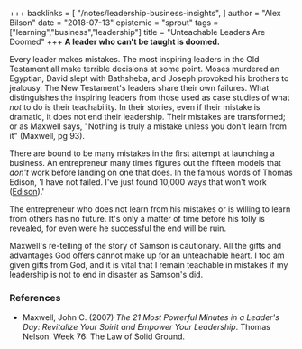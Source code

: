 +++
backlinks = [
  "/notes/leadership-business-insights",
]
author = "Alex Bilson"
date = "2018-07-13"
epistemic = "sprout"
tags = ["learning","business","leadership"]
title = "Unteachable Leaders Are Doomed"
+++
**A leader who can't be taught is doomed.**

Every leader makes mistakes.  The most inspiring leaders in the Old Testament all make terrible decisions at some point.  Moses murdered an Egyptian, David slept with Bathsheba, and Joseph provoked his brothers to jealousy.  The New Testament's leaders share their own failures.  What distinguishes the inspiring leaders from those used as case studies of what _not_ to do is their teachability.  In their stories, even if their mistake is dramatic, it does not end their leadership.  Their mistakes are transformed; or as Maxwell says, "Nothing is truly a mistake unless you don't learn from it" (Maxwell, pg 93).

There are bound to be many mistakes in the first attempt at launching a business.  An entrepreneur many times figures out the fifteen models that _don't_ work before landing on one that does.  In the famous words of Thomas Edison, 'I have not failed. I've just found 10,000 ways that won't work ([Edison](https://www.brainyquote.com/quotes/quotes/t/thomasaed132683.html)).'

The entrepreneur who does not learn from his mistakes or is willing to learn from others has no future.  It's only a matter of time before his folly is revealed, for even were he successful the end will be ruin.

Maxwell's re-telling of the story of Samson is cautionary.  All the gifts and advantages God offers cannot make up for an unteachable heart.  I too am given gifts from God, and it is vital that I remain teachable in mistakes if my leadership is not to end in disaster as Samson's did.

### References

- Maxwell, John C. (2007) _The 21 Most Powerful Minutes in a Leader's Day: Revitalize Your Spirit and Empower Your Leadership_. Thomas Nelson. Week 76: The Law of Solid Ground.

